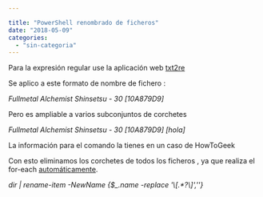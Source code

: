 ```yaml
---

title: "PowerShell renombrado de ficheros"
date: "2018-05-09"
categories: 
  - "sin-categoria"
---
```


Para la expresión regular use la aplicación web [txt2re](https://txt2re.com/index.php3?s=Fullmetal%20Alchemist%20Shinsetsu%20-%2030%20[10A879D9]&1)

Se aplico a este formato de nombre de fichero :

_Fullmetal Alchemist Shinsetsu - 30 \[10A879D9\]_

Pero es ampliable a varios subconjuntos de corchetes

_Fullmetal Alchemist Shinsetsu - 30 \[10A879D9\] \[hola\]_

La información para el comando la tienes en un caso de HowToGeek

Con esto eliminamos los corchetes de todos los ficheros , ya que realiza el for-each [automáticamente](https://docs.microsoft.com/en-us/powershell/module/microsoft.powershell.management/rename-item?view=powershell-5.1).

_dir | rename-item -NewName {$\_.name -replace '\\\[.\*?\\\]',''}_
